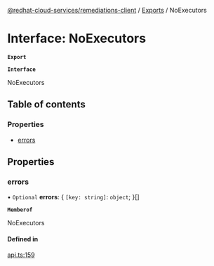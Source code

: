 [@redhat-cloud-services/remediations-client](../README.md) / [Exports](../modules.md) / NoExecutors

# Interface: NoExecutors

**`Export`**

**`Interface`**

NoExecutors

## Table of contents

### Properties

- [errors](NoExecutors.md#errors)

## Properties

### errors

• `Optional` **errors**: { `[key: string]`: `object`;  }[]

**`Memberof`**

NoExecutors

#### Defined in

[api.ts:159](https://github.com/RedHatInsights/javascript-clients/blob/master/packages/remediations/api.ts#L159)
